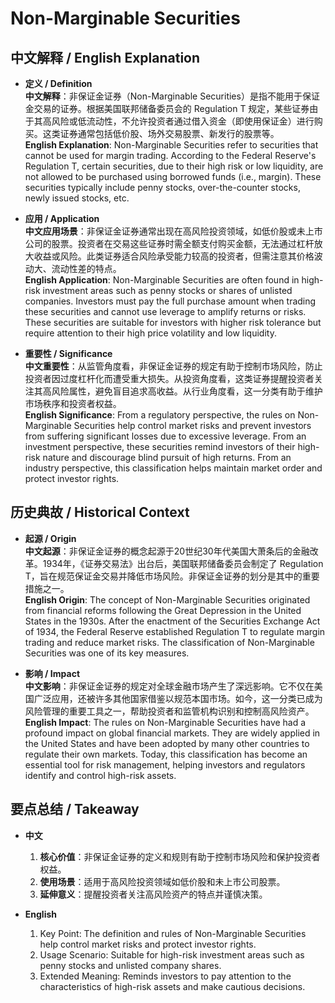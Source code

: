 # Non-Marginable Securities

## 中文解释 / English Explanation

* **定义 / Definition**  
  **中文解释**：非保证金证券（Non-Marginable Securities）是指不能用于保证金交易的证券。根据美国联邦储备委员会的 Regulation T 规定，某些证券由于其高风险或低流动性，不允许投资者通过借入资金（即使用保证金）进行购买。这类证券通常包括低价股、场外交易股票、新发行的股票等。  
  **English Explanation**: Non-Marginable Securities refer to securities that cannot be used for margin trading. According to the Federal Reserve's Regulation T, certain securities, due to their high risk or low liquidity, are not allowed to be purchased using borrowed funds (i.e., margin). These securities typically include penny stocks, over-the-counter stocks, newly issued stocks, etc.

* **应用 / Application**  
  **中文应用场景**：非保证金证券通常出现在高风险投资领域，如低价股或未上市公司的股票。投资者在交易这些证券时需全额支付购买金额，无法通过杠杆放大收益或风险。此类证券适合风险承受能力较高的投资者，但需注意其价格波动大、流动性差的特点。  
  **English Application**: Non-Marginable Securities are often found in high-risk investment areas such as penny stocks or shares of unlisted companies. Investors must pay the full purchase amount when trading these securities and cannot use leverage to amplify returns or risks. These securities are suitable for investors with higher risk tolerance but require attention to their high price volatility and low liquidity.

* **重要性 / Significance**  
  **中文重要性**：从监管角度看，非保证金证券的规定有助于控制市场风险，防止投资者因过度杠杆化而遭受重大损失。从投资角度看，这类证券提醒投资者关注其高风险属性，避免盲目追求高收益。从行业角度看，这一分类有助于维护市场秩序和投资者权益。  
  **English Significance**: From a regulatory perspective, the rules on Non-Marginable Securities help control market risks and prevent investors from suffering significant losses due to excessive leverage. From an investment perspective, these securities remind investors of their high-risk nature and discourage blind pursuit of high returns. From an industry perspective, this classification helps maintain market order and protect investor rights.

## 历史典故 / Historical Context

* **起源 / Origin**  
  **中文起源**：非保证金证券的概念起源于20世纪30年代美国大萧条后的金融改革。1934年，《证券交易法》出台后，美国联邦储备委员会制定了 Regulation T，旨在规范保证金交易并降低市场风险。非保证金证券的划分是其中的重要措施之一。  
  **English Origin**: The concept of Non-Marginable Securities originated from financial reforms following the Great Depression in the United States in the 1930s. After the enactment of the Securities Exchange Act of 1934, the Federal Reserve established Regulation T to regulate margin trading and reduce market risks. The classification of Non-Marginable Securities was one of its key measures.

* **影响 / Impact**  
  **中文影响**：非保证金证券的规定对全球金融市场产生了深远影响。它不仅在美国广泛应用，还被许多其他国家借鉴以规范本国市场。如今，这一分类已成为风险管理的重要工具之一，帮助投资者和监管机构识别和控制高风险资产。  
  **English Impact**: The rules on Non-Marginable Securities have had a profound impact on global financial markets. They are widely applied in the United States and have been adopted by many other countries to regulate their own markets. Today, this classification has become an essential tool for risk management, helping investors and regulators identify and control high-risk assets.

## 要点总结 / Takeaway

* **中文**  
  1. **核心价值**：非保证金证券的定义和规则有助于控制市场风险和保护投资者权益。
  2. **使用场景**：适用于高风险投资领域如低价股和未上市公司股票。
  3. **延伸意义**：提醒投资者关注高风险资产的特点并谨慎决策。

* **English**  
  1. Key Point: The definition and rules of Non-Marginable Securities help control market risks and protect investor rights.
  2. Usage Scenario: Suitable for high-risk investment areas such as penny stocks and unlisted company shares.
  3. Extended Meaning: Reminds investors to pay attention to the characteristics of high-risk assets and make cautious decisions.